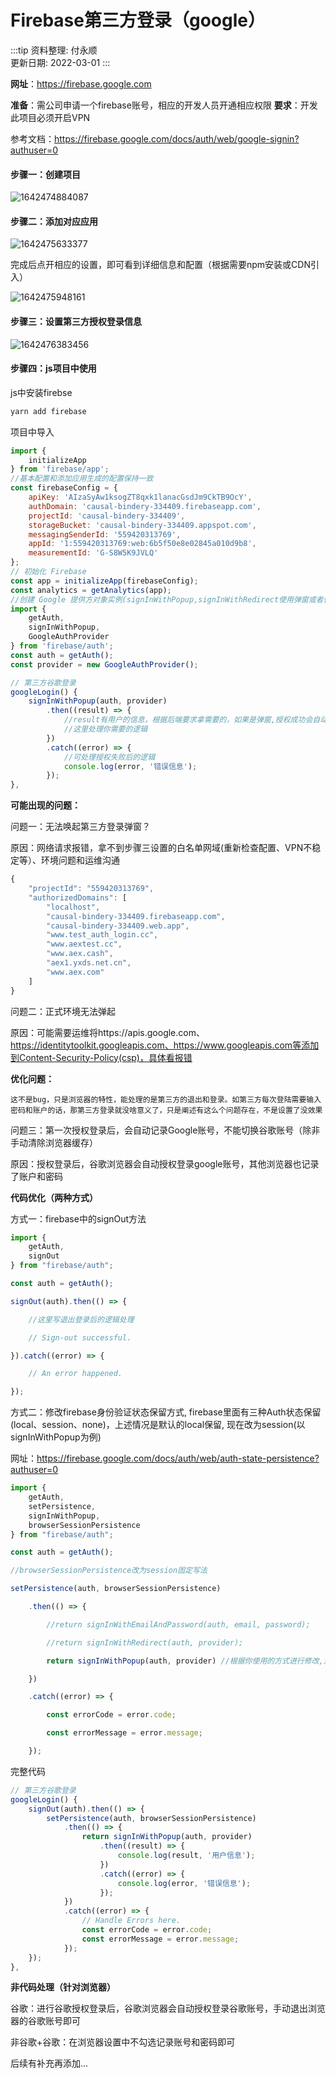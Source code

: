 # Firebase第三方登录（google）

:::tip
资料整理: 付永顺   
更新日期: 2022-03-01
:::

**网址**：https://firebase.google.com

**准备**：需公司申请一个firebase账号，相应的开发人员开通相应权限
**要求**：开发此项目必须开启VPN

参考文档：https://firebase.google.com/docs/auth/web/google-signin?authuser=0

#### 步骤一：创建项目

![1642474884087](./img/1.png)

#### 步骤二：添加对应应用

![1642475633377](./img/2.png)

完成后点开相应的设置，即可看到详细信息和配置（根据需要npm安装或CDN引入）

![1642475948161](./img/3.png)

#### 步骤三：设置第三方授权登录信息

![1642476383456](./img/4.png)

#### 步骤四：js项目中使用

js中安装firebse

```javascript
yarn add firebase
```

项目中导入

```javascript
import {
    initializeApp
} from 'firebase/app';
//基本配置和添加应用生成的配置保持一致
const firebaseConfig = {
    apiKey: 'AIzaSyAw1ksogZT8qxk1lanacGsdJm9CkTB9OcY',
    authDomain: 'causal-bindery-334409.firebaseapp.com',
    projectId: 'causal-bindery-334409',
    storageBucket: 'causal-bindery-334409.appspot.com',
    messagingSenderId: '559420313769',
    appId: '1:559420313769:web:6b5f50e8e02845a010d9b8',
    measurementId: 'G-S8W5K9JVLQ'
};
// 初始化 Firebase
const app = initializeApp(firebaseConfig);
const analytics = getAnalytics(app);
//创建 Google 提供方对象实例(signInWithPopup,signInWithRedirect使用弹窗或者使用从定向)
import {
    getAuth,
    signInWithPopup,
    GoogleAuthProvider
} from 'firebase/auth';
const auth = getAuth();
const provider = new GoogleAuthProvider();
```

```javascript
// 第三方谷歌登录
googleLogin() {
    signInWithPopup(auth, provider)
        .then((result) => {
            //result有用户的信息，根据后端要求拿需要的，如果是弹窗,授权成功会自动关闭弹窗
            //这里处理你需要的逻辑
        })
        .catch((error) => {
            //可处理授权失败后的逻辑
            console.log(error, '错误信息');
        });
},
```

**可能出现的问题：**

问题一：无法唤起第三方登录弹窗？

原因：网络请求报错，拿不到步骤三设置的白名单网域(重新检查配置、VPN不稳定等）、环境问题和运维沟通

```javascript
{
    "projectId": "559420313769",
    "authorizedDomains": [
        "localhost",
        "causal-bindery-334409.firebaseapp.com",
        "causal-bindery-334409.web.app",
        "www.test_auth_login.cc",
        "www.aextest.cc",
        "www.aex.cash",
        "aex1.yxds.net.cn",
        "www.aex.com"
    ]
}
```

问题二：正式环境无法弹起

原因：可能需要运维将https://apis.google.com、https://identitytoolkit.googleapis.com、https://www.googleapis.com等添加到Content-Security-Policy(csp)，具体看报错

**优化问题：**

 `这不是bug，只是浏览器的特性，能处理的是第三方的退出和登录。如第三方每次登陆需要输入密码和账户的话，那第三方登录就没啥意义了，只是阐述有这么个问题存在，不是设置了没效果`

问题三：第一次授权登录后，会自动记录Google账号，不能切换谷歌账号（除非手动清除浏览器缓存）

原因：授权登录后，谷歌浏览器会自动授权登录google账号，其他浏览器也记录了账户和密码

**代码优化（两种方式）**

方式一：firebase中的signOut方法

```js
import {
    getAuth,
    signOut
} from "firebase/auth";

const auth = getAuth();

signOut(auth).then(() => {

    //这里写退出登录后的逻辑处理

    // Sign-out successful.

}).catch((error) => {

    // An error happened.

});
```

方式二：修改firebase身份验证状态保留方式, firebase里面有三种Auth状态保留(local、session、none)，上述情况是默认的local保留, 现在改为session(以signInWithPopup为例)

网址：https://firebase.google.com/docs/auth/web/auth-state-persistence?authuser=0

```js
import {
    getAuth,
    setPersistence,
    signInWithPopup,
    browserSessionPersistence
} from "firebase/auth";

const auth = getAuth();

//browserSessionPersistence改为session固定写法

setPersistence(auth, browserSessionPersistence)

    .then(() => {

        //return signInWithEmailAndPassword(auth, email, password);

        //return signInWithRedirect(auth, provider);

        return signInWithPopup(auth, provider) //根据你使用的方式进行修改,对应上述的导入方式

    })

    .catch((error) => {

        const errorCode = error.code;

        const errorMessage = error.message;

    });
```

完整代码

```js
// 第三方谷歌登录
googleLogin() {
    signOut(auth).then(() => {
        setPersistence(auth, browserSessionPersistence)
            .then(() => {
                return signInWithPopup(auth, provider)
                    .then((result) => {
                        console.log(result, '用户信息');
                    })
                    .catch((error) => {
                        console.log(error, '错误信息');
                    });
            })
            .catch((error) => {
                // Handle Errors here.
                const errorCode = error.code;
                const errorMessage = error.message;
            });
    });
},
```

**非代码处理（针对浏览器）**

谷歌：进行谷歌授权登录后，谷歌浏览器会自动授权登录谷歌账号，手动退出浏览器的谷歌账号即可

非谷歌+谷歌：在浏览器设置中不勾选记录账号和密码即可

后续有补充再添加...

